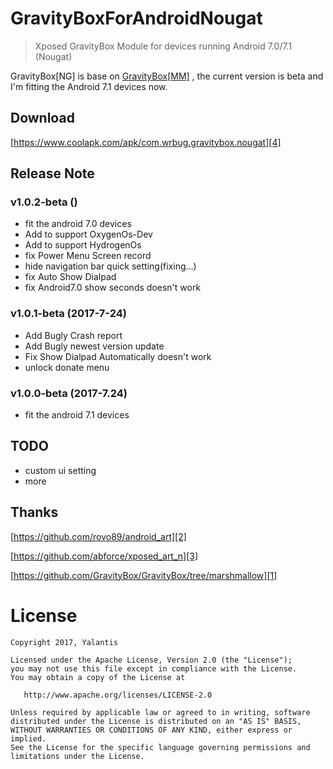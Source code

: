 # GravityBoxForAndroidNougat

> Xposed GravityBox Module  for devices running Android 7.0/7.1 (Nougat)


GravityBox[NG] is base on [GravityBox[MM]][1] , the current version is beta and I'm fitting the Android 7.1 devices now.

## Download

[https://www.coolapk.com/apk/com.wrbug.gravitybox.nougat][4]

## Release Note

### v1.0.2-beta ()

- fit the android 7.0 devices
- Add to support OxygenOs-Dev
- Add to support HydrogenOs
- fix Power Menu Screen record
- hide navigation bar quick setting(fixing...)
- fix Auto Show Dialpad
- fix Android7.0 show seconds doesn't work 

### v1.0.1-beta (2017-7-24)

- Add Bugly Crash report
- Add Bugly newest version update
- Fix Show Dialpad Automatically doesn't work
- unlock donate menu


### v1.0.0-beta (2017-7.24)

- fit the android 7.1 devices

## TODO

- custom ui setting
- more

## Thanks

[https://github.com/rovo89/android_art][2]

[https://github.com/abforce/xposed_art_n][3]

[https://github.com/GravityBox/GravityBox/tree/marshmallow][1]
# License

	Copyright 2017, Yalantis

	Licensed under the Apache License, Version 2.0 (the "License");
	you may not use this file except in compliance with the License.
	You may obtain a copy of the License at

	   http://www.apache.org/licenses/LICENSE-2.0

	Unless required by applicable law or agreed to in writing, software
	distributed under the License is distributed on an "AS IS" BASIS,
	WITHOUT WARRANTIES OR CONDITIONS OF ANY KIND, either express or implied.
	See the License for the specific language governing permissions and
	limitations under the License.

[1]: https://github.com/GravityBox/GravityBox/tree/marshmallow
[2]: https://github.com/rovo89/android_art
[3]: https://github.com/abforce/xposed_art_n
[4]: https://www.coolapk.com/apk/com.wrbug.gravitybox.nougat